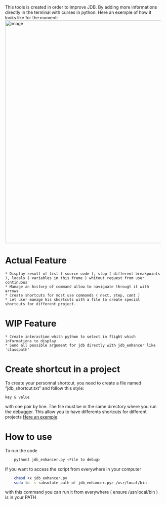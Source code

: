 This tools is created in order to improve JDB. By adding more informations directly in the terminal with curses in python.
Here an exemple of how it looks like for the moment:
<img width="1592" height="722" alt="image" src="https://github.com/user-attachments/assets/296b9d8f-3cab-45f8-baa7-b328da4b6895" />

# Actual Feature

    * Display result of list ( source code ), stop ( different breakpoints ), locals ( variables in this frame ) whitout request from user continuous
    * Manage an history of command allow to naviguate througt it with arrows
    * Create shortcuts for most use commands ( next, step, cont )
    * Let user manage his shortcuts with a file to create special shortcuts for different project.

# WIP Feature

    * Create interaction whith python to select in flight which informations to display
    * Send all possible argument for jdb directly with jdb_enhancer like 'classpath'
   
# Create shortcut in a project

To create your personnal shortcut, you need to create a file named "jdb_shortcut.txt" and follow this style:
```
key & value
```
with one pair by line.
The file must be in the same directory where you run the debugger. This allow you to have differents shortcuts for different projects
[Here an exemple](jdb_shortcut.txt)

# How to use

To run the code 
``` bash
    python3 jdb_enhancer.py <File to debug>
```

If you want to access the script from everywhere in your computer 

``` bash
    chmod +x jdb_enhancer.py
    sudo ln -s <absolute path of jdb_enhancer.py> /usr/local/bin
```
with this command you can run it from everywhere ( ensure /usr/local/bin ) is in your PATH
